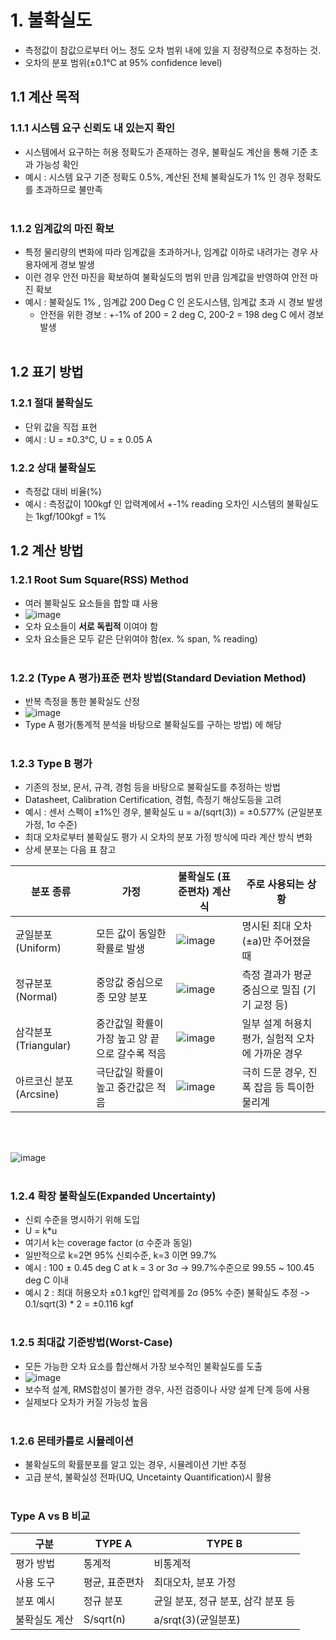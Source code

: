 # 1. 불확실도

- 측정값이 참값으로부터 어느 정도 오차 범위 내에 있을 지 정량적으로 추정하는 것.
- 오차의 분포 범위(±0.1°C at 95% confidence level)

## 1.1 계산 목적

### 1.1.1 시스템 요구 신뢰도 내 있는지 확인

- 시스템에서 요구하는 허용 정확도가 존재하는 경우, 불확실도 계산을 통해 기준 초과 가능성 확인
- 예시 : 시스템 요구 기준 정확도 0.5%, 계산된 전체 불확실도가 1% 인 경우 정확도를 초과하므로 불만족
</br></br>
### 1.1.2 임계값의 마진 확보

- 특정 물리량의 변화에 따라 임계값을 초과하거나, 임계값 이하로 내려가는 경우 사용자에게 경보 발생
- 이런 경우 안전 마진을 확보하여 불확실도의 범위 만큼 임계값을 반영하여 안전 마진 확보
- 예시 : 불확실도 1% , 임계값 200 Deg C 인 온도시스템, 임계값 초과 시 경보 발생
  - 안전을 위한 경보 : +-1% of 200 = 2 deg C, 200-2 = 198 deg C 에서 경보 발생
</br></br>

## 1.2 표기 방법

### 1.2.1 절대 불확실도
- 단위 값을 직접 표현
- 예시 : U = ±0.3°C, U = ± 0.05 A

### 1.2.2 상대 불확실도
- 측정값 대비 비율(%)
- 예시 : 측정값이 100kgf 인 압력계에서 +-1% reading 오차인 시스템의 불확실도는 1kgf/100kgf = 1%

## 1.2 계산 방법
    
### 1.2.1 Root Sum Square(RSS) Method
 
- 여러 불확실도 요소들을 합할 떄 사용
- ![image](https://github.com/user-attachments/assets/d9dc4f4e-33e9-4a3a-a7cd-26c09c251ba3)
- 오차 요소들이 <B>서로 독립적</B> 이여야 함
- 오차 요소들은 모두 같은 단위여야 함(ex. % span, % reading)
</br></br>
### 1.2.2 (Type A 평가)표준 편차 방법(Standard Deviation Method)

- 반복 측정을 통한 불확실도 산정
- ![image](https://github.com/user-attachments/assets/ff450f8b-5233-44d5-8bff-a02b4503a72c)
- Type A 평가(통계적 분석을 바탕으로 불확실도를 구하는 방법) 에 해당
</br></br>

### 1.2.3 Type B 평가

- 기존의 정보, 문서, 규격, 경험 등을 바탕으로 불확실도를 추정하는 방법
- Datasheet, Calibration Certification, 경험, 측정기 해상도등을 고려
- 예시 : 센서 스펙이 ±1%인 경우, 불확실도 u = a/(sqrt(3)) = ±0.577% (균일분포 가정, 1σ 수준)
- 최대 오차로부터 불확실도 평가 시 오차의 분포 가정 방식에 따라 계산 방식 변화
- 상세 분포는 다음 표 참고

|	분포 종류	|	가정	|	불확실도 (표준편차) 계산식|	주로 사용되는 상황	|
|-----------|-------|--------------------------|-----------------------|
|	균일분포 (Uniform)	|	모든 값이 동일한 확률로 발생	|	![image](https://github.com/user-attachments/assets/a36580eb-d3a2-4ad7-9ccb-6163e20c4e89)|명시된 최대 오차(±a)만 주어졌을 때	|
|	정규분포 (Normal)	|	중앙값 중심으로 종 모양 분포	|	![image](https://github.com/user-attachments/assets/8048c56c-e0d7-4564-be8f-c1da1de65960)	|측정 결과가 평균 중심으로 밀집 (기기 교정 등)	|
|	삼각분포 (Triangular)	|	중간값일 확률이 가장 높고 양 끝으로 갈수록 적음	|![image](https://github.com/user-attachments/assets/bb72d6ce-f701-47d2-86ed-e9f8b023ca47)|	일부 설계 허용치 평가, 실험적 오차에 가까운 경우	|
|	아르코신 분포 (Arcsine)	|	극단값일 확률이 높고 중간값은 적음	|	![image](https://github.com/user-attachments/assets/bf0eafba-2171-4c7e-a1b9-5d15380cd12c)|극히 드문 경우, 진폭 잡음 등 특이한 물리계	|

</br></br>

![image](https://github.com/user-attachments/assets/17d9d509-3785-4db3-8ebe-91f7192fea05)
</br></br>

### 1.2.4 확장 불확실도(Expanded Uncertainty)

- 신뢰 수준을 명시하기 위해 도입
- U = k*u
- 여기서 k는 coverage factor (σ 수준과 동일)
- 일반적으로 k=2면 95% 신뢰수준, k=3 이면 99.7%
- 예시 : 100 ± 0.45 deg C at k = 3 or 3σ → 99.7%수준으로 99.55 ~ 100.45 deg C 이내
- 예시 2 : 최대 허용오차 ±0.1 kgf인 압력계를 2σ (95% 수준) 불확실도 추정 -> 0.1/sqrt(3) * 2 = ±0.116 kgf
</br></br>

### 1.2.5 최대값 기준방법(Worst-Case)

- 모든 가능한 오차 요소를 합산해서 가장 보수적인 불확실도를 도출
- ![image](https://github.com/user-attachments/assets/35ed2851-2897-4961-b62b-e7f8f13aa829)
- 보수적 설계, RMS합성이 불가한 경우, 사전 검증이나 사양 설계 단계 등에 사용
- 실제보다 오차가 커질 가능성 높음
</br></br>

### 1.2.6 몬테카를로 시뮬레이션 

- 불확실도의 확률분포를 알고 있는 경우, 시뮬레이션 기반 추정
- 고급 분석, 불확실성 전파(UQ, Uncetainty Quantification)시 활용
</br></br>

### Type A vs B 비교
|구분|TYPE A|TYPE B|
|----|------|------|
|평가 방법|통계적|비통계적|
|사용 도구|평균, 표준편차|최대오차, 분포 가정|
|분포 예시|정규 분포|균일 분포, 정규 분포, 삼각 분포 등|
|불확실도 계산|S/sqrt(n)|a/srqt(3)(균일분포)|
